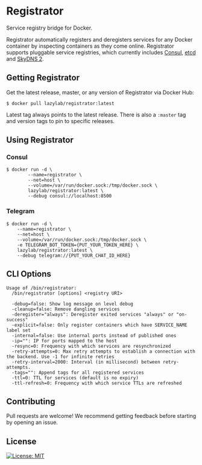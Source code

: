 # Registrator

Service registry bridge for Docker.

Registrator automatically registers and deregisters services for any Docker
container by inspecting containers as they come online. Registrator
supports pluggable service registries, which currently includes
[Consul](http://www.consul.io/), [etcd](https://github.com/coreos/etcd) and
[SkyDNS 2](https://github.com/skynetservices/skydns/).

## Getting Registrator

Get the latest release, master, or any version of Registrator via Docker Hub:

	$ docker pull lazylab/registrator:latest

Latest tag always points to the latest release. There is also a `:master` tag
and version tags to pin to specific releases.

## Using Registrator

### Consul
```shell
$ docker run -d \
        --name=registrator \
        --net=host \
        --volume=/var/run/docker.sock:/tmp/docker.sock \
        lazylab/registrator:latest \
        --debug consul://localhost:8500
```

### Telegram
```shell
$ docker run -d \
    --name=registrator \
    --net=host \
    --volume=/var/run/docker.sock:/tmp/docker.sock \
    -e TELEGRAM_BOT_TOKEN={PUT_YOUR_TOKEN_HERE} \
    lazylab/registrator:latest \
    --debug telegram://{PUT_YOUR_CHAT_ID_HERE}
```

## CLI Options
```
Usage of /bin/registrator:
  /bin/registrator [options] <registry URI>

  -debug=false: Show log message on level debug
  -cleanup=false: Remove dangling services
  -deregister="always": Deregister exited services "always" or "on-success"
  -explicit=false: Only register containers which have SERVICE_NAME label set
  -internal=false: Use internal ports instead of published ones
  -ip="": IP for ports mapped to the host
  -resync=0: Frequency with which services are resynchronized
  -retry-attempts=0: Max retry attempts to establish a connection with the backend. Use -1 for infinite retries
  -retry-interval=2000: Interval (in millisecond) between retry-attempts.
  -tags="": Append tags for all registered services
  -ttl=0: TTL for services (default is no expiry)
  -ttl-refresh=0: Frequency with which service TTLs are refreshed
```

## Contributing

Pull requests are welcome! We recommend getting feedback before starting by
opening an issue.

## License

[![License: MIT](https://img.shields.io/badge/License-MIT-yellow.svg)](https://opensource.org/licenses/MIT)
